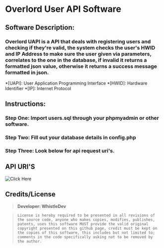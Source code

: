 # Overlord User API Software
## **Software Description:**
### **Overlord UAPI is a API that deals with registering users and checking if they're valid, the system checks the user's HWID and IP Address to make sure the user given via parameters, correlates to the one in the database, if invalid it returns a formatted json value, otherwise it returns a success message formatted in json.**


*[UAPI]: User Application Programming Interface
*[HWID]: Hardware Identifier
*[IP]: Internet Protocol

## Instructions:
### **Step One: Import users.sql through your phpmyadmin or other software.**
### **Step Two: Fill out your database details in config.php**
### **Step Three: Look below for api request uri's.**

## API URI'S
![Click Here](https://github.com/WhistleDevelopments/Overlord#readme)

## Credits/License
> **Developer: WhistleDev**

> `License is hereby required to be presented in all revisions of the source code, anyone who makes copies, modifies, publishes, patents, uses this software MUST provide the valid original copyright presented on this github page, credit must be kept on the copies of this software, this includes but not limited to; comments in the code specifically asking not to be removed by the author.`
